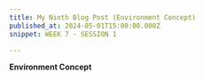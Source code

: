 ```yaml
---
title: My Ninth Blog Post (Environment Concept)
published_at: 2024-05-01T15:00:00.000Z
snippet: WEEK 7 - SESSION 1

---
```

**Environment Concept**
<!-- **A written and/or visual breakdown of how your environment will change or evolve over the journey, and how this connects to your concept. This can include visual references such as your colour palette(s), inspiration, and so on.** -->





<!-- # This is h1

## This is h2

_underline_

**bold** -->
